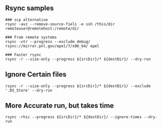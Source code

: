 ## Rsync samples
```
### scp alternative
rsync -avz --remove-source-fiels -e ssh /this/dir remoteuser@remotehost:/remote/dir

### From remote systems
rsync -vtr --progress --exclude debug/ rsync://mirror.pnl.gov/epel/7/x86_64/ epel

### Faster rsync
rsync -r --size-only --progress ${srcDir}/* ${destDir}/ --dry-run
```

## Ignore Certain files
```
rsync -r --size-only --progress ${srcDir}/* ${destDir}/ --exclude '.DS_Store' --dry-run
```


## More Accurate run, but takes time
```
rsync -rhic --progress ${srcDir}/* ${destDir}/ --ignore-times --dry-run

```
